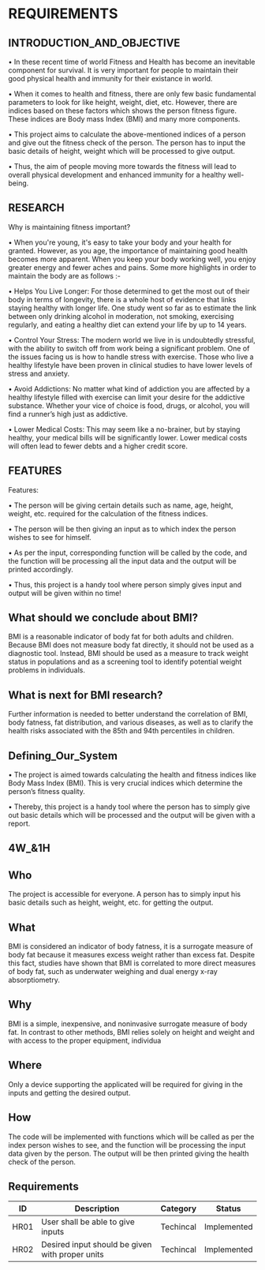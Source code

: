 # REQUIREMENTS 

## INTRODUCTION_AND_OBJECTIVE
•	In these recent time of world Fitness and Health has become an inevitable component for survival. It is very important for people to maintain their good physical health and immunity for their existance in world.

•	When it comes to health and fitness, there are only few basic fundamental parameters to look for like height, weight, diet, etc. However, there are indices based on these factors which shows the person fitness figure. These indices are Body mass Index (BMI) and many more components. 

•	This project aims to calculate the above-mentioned indices of a person and give out the fitness check of the person. The person has to input the basic details of height, weight which will be processed to give output. 

•	Thus, the aim of people moving more towards the fitness will lead to overall physical development and enhanced immunity for a healthy well-being. 

## RESEARCH 

Why is maintaining fitness important? 

• When you're young, it's easy to take your body and your health for granted. However, as you age, the importance of maintaining good health becomes more apparent. When you keep your body working well, you enjoy greater energy and fewer aches and pains.
Some more highlights in order to maintain the body are as follows :-

•	Helps You Live Longer: 
 For those determined to get the most out of their body in terms of longevity, there is a whole host of evidence that links staying healthy with longer life. One study went so far as to estimate the link between only drinking alcohol in moderation, not smoking, exercising regularly, and eating a healthy diet can extend your life by up to 14 years.

•	 Control Your Stress:
The modern world we live in is undoubtedly stressful, with the ability to switch off from work being a significant problem. One of the issues facing us is how to handle stress with exercise. Those who live a healthy lifestyle have been proven in clinical studies to have lower levels of stress and anxiety.

•	Avoid Addictions:
No matter what kind of addiction you are affected by a healthy lifestyle filled with exercise can limit your desire for the addictive substance. Whether your vice of choice is food, drugs, or alcohol, you will find a runner’s high just as addictive.

•	Lower Medical Costs:
This may seem like a no-brainer, but by staying healthy, your medical bills will be significantly lower. Lower medical costs will often lead to fewer debts and a higher credit score. 

## FEATURES

Features: 

•	The person will be giving certain details such as name, age, height, weight, etc. required for the calculation of the fitness indices. 

•	The person will be then giving an input as to which index the person wishes to see for himself.

•	As per the input, corresponding function will be called by the code, and the function will be processing all the input data and the output will be printed accordingly.

•	Thus, this project is a handy tool where person simply gives input and output will be given within no time!

## What should we conclude about BMI?
BMI is a reasonable indicator of body fat for both adults and children. Because BMI does not measure body fat directly, it should not be used as a diagnostic tool. Instead, BMI should be used as a measure to track weight status in populations and as a screening tool to identify potential weight problems in individuals.
## What is next for BMI research?
Further information is needed to better understand the correlation of BMI, body fatness, fat distribution, and various diseases, as well as to clarify the health risks associated with the 85th and 94th percentiles in children.
## Defining_Our_System
•	The project is aimed towards calculating the health and fitness indices like Body Mass Index (BMI). This is very crucial indices which determine the person’s fitness quality. 

•	Thereby, this project is a handy tool where the person has to simply give out basic details which will be processed and the output will be given with a report. 

## 4W_&1H
## Who
The project is accessible for everyone. A person has to simply input his basic details such as height, weight, etc. for getting the output.
## What
BMI is considered an indicator of body fatness, it is a surrogate measure of body fat because it measures excess weight rather than excess fat. Despite this fact, studies have shown that BMI is correlated to more direct measures of body fat, such as underwater weighing and dual energy x-ray absorptiometry.
## Why
BMI is a simple, inexpensive, and noninvasive surrogate measure of body fat. In
contrast to other methods, BMI relies solely on height and weight and with access to the
proper equipment, individua
## Where
Only a device supporting the applicated will be required for giving in the inputs and getting the desired output. 
## How
The code will be implemented with functions which will be called as per the index person wishes to see, and the function will be processing the input data given by the person. The output will be then printed giving the health check of the person. 
 
## Requirements
| ID | Description | Category | Status | 
| ----- | ----- | ------- | ---------|
| HR01 | User shall be able to give inputs | Techincal | Implemented | 
| HR02 | Desired input should be given with proper units| Techincal | Implemented |
